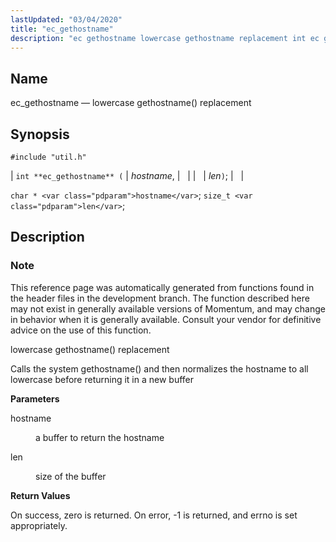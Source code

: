 ```yaml
---
lastUpdated: "03/04/2020"
title: "ec_gethostname"
description: "ec gethostname lowercase gethostname replacement int ec gethostname hostname len char hostname size t len This reference page was automatically generated from functions found in the header files in the development branch The function described here may not exist in generally available versions of Momentum and may change in behavior..."
---
```


<a name="apis.ec_gethostname"></a> 
## Name

ec_gethostname — lowercase gethostname() replacement

## Synopsis

`#include "util.h"`

| `int **ec_gethostname** (` | <var class="pdparam">hostname</var>, |   |
|   | <var class="pdparam">len</var>`)`; |   |

`char * <var class="pdparam">hostname</var>`;
`size_t <var class="pdparam">len</var>`;<a name="idp63876832"></a> 
## Description

### Note

This reference page was automatically generated from functions found in the header files in the development branch. The function described here may not exist in generally available versions of Momentum, and may change in behavior when it is generally available. Consult your vendor for definitive advice on the use of this function.

lowercase gethostname() replacement

Calls the system gethostname() and then normalizes the hostname to all lowercase before returning it in a new buffer

**<a name="idp63880256"></a> Parameters**

<dl class="variablelist">

<dt>hostname</dt>

<dd>

a buffer to return the hostname

</dd>

<dt>len</dt>

<dd>

size of the buffer

</dd>

</dl>

**<a name="idp63884816"></a> Return Values**

On success, zero is returned. On error, -1 is returned, and errno is set appropriately.